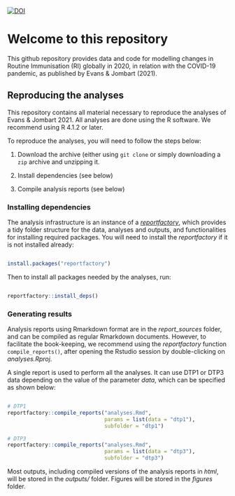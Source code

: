 [![DOI](https://zenodo.org/badge/DOI/10.5281/zenodo.5746755.svg)](https://doi.org/10.5281/zenodo.5746755)


# Welcome to this repository

This github repository provides data and code for modelling changes in Routine
Immunisation (RI) globally in 2020, in relation with the COVID-19 pandemic, as
published by Evans & Jombart (2021).


## Reproducing the analyses

This repository contains all material necessary to reproduce the analyses of
Evans & Jombart 2021. All analyses are done using the R software. We recommend
using R 4.1.2 or later.

To reproduce the analyses, you will need to follow the steps below:

1. Download the archive (either using `git clone` or simply downloading a `zip`
   archive and unzipping it.
   
2. Install dependencies (see below)

3. Compile analysis reports (see below)



### Installing dependencies

The analysis infrastructure is an instance of a
[*reportfactory*](https://www.reconverse.org/reportfactory/), which provides a
tidy folder structure for the data, analyses and outputs, and functionalities
for installing required packages. You will need to install the *reportfactory*
if it is not installed already:

```r

install.packages("reportfactory")

```

Then to install all packages needed by the analyses, run:
```r

reportfactory::install_deps()

```



### Generating results

Analysis reports using Rmarkdown format are in the *report_sources* folder, and
can be compiled as regular Rmarkdown documents. However, to facilitate the
book-keeping, we recommend using the *reportfactory* function
`compile_reports()`, after opening the Rstudio session by double-clicking on
*analyses.Rproj*.

A single report is used to perform all the analyses. It can use DTP1 or DTP3
data depending on the value of the parameter *data*, which can be specified as
shown below:

```r

# DTP1
reportfactory::compile_reports("analyses.Rmd",
                               params = list(data = "dtp1"),
                               subfolder = "dtp1")

# DTP3
reportfactory::compile_reports("analyses.Rmd",
                               params = list(data = "dtp3"),
                               subfolder = "dtp3")

```

Most outputs, including compiled versions of the analysis reports in *html*,
will be stored in the *outputs/* folder. Figures will be stored in the *figures*
folder.
